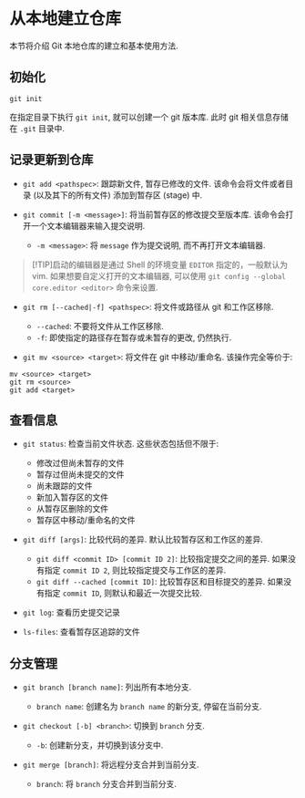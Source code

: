 # 从本地建立仓库

本节将介绍 Git 本地仓库的建立和基本使用方法. 

## 初始化

```git
git init
```

在指定目录下执行 `git init`, 就可以创建一个 git 版本库. 
此时 git 相关信息存储在 `.git` 目录中.

## 记录更新到仓库

* `git add <pathspec>`: 跟踪新文件, 暂存已修改的文件.
  该命令会将文件或者目录 (以及其下的所有文件) 添加到暂存区 (stage) 中.
* `git commit [-m <message>]`: 将当前暂存区的修改提交至版本库.
  该命令会打开一个文本编辑器来输入提交说明.

  * `-m <message>`: 将 `message` 作为提交说明, 而不再打开文本编辑器.

> [!TIP]启动的编辑器是通过 Shell 的环境变量 `EDITOR` 指定的，一般默认为 vim.
> 如果想要自定义打开的文本编辑器, 可以使用
> `git config --global core.editor <editor>` 命令来设置.

* `git rm [--cached|-f] <pathspec>`: 将文件或路径从 git 和工作区移除.

  * `--cached`: 不要将文件从工作区移除.
  * `-f`: 即使指定的路径存在暂存或未暂存的更改, 仍然执行.
* `git mv <source> <target>`: 将文件在 git 中移动/重命名.
  该操作完全等价于:

```git
mv <source> <target>
git rm <source>
git add <target>
```

## 查看信息

* `git status`: 检查当前文件状态. 这些状态包括但不限于:

  * 修改过但尚未暂存的文件
  * 暂存过但尚未提交的文件
  * 尚未跟踪的文件
  * 新加入暂存区的文件
  * 从暂存区删除的文件
  * 暂存区中移动/重命名的文件
* `git diff [args]`: 比较代码的差异.
  默认比较暂存区和工作区的差异.

  * `git diff <commit ID> [commit ID 2]`: 比较指定提交之间的差异.
    如果没有指定 `commit ID 2`, 则比较指定提交与工作区的差异.
  * `git diff --cached [commit ID]`: 比较暂存区和目标提交的差异.
    如果没有指定 `commit ID`, 则默认和最近一次提交比较.
* `git log`: 查看历史提交记录
* `ls-files`: 查看暂存区追踪的文件

## 分支管理

* `git branch [branch name]`: 列出所有本地分支.

  * `branch name`: 创建名为 `branch name` 的新分支, 停留在当前分支.
* `git checkout [-b] <branch>`: 切换到 `branch` 分支.

  * `-b`: 创建新分支，并切换到该分支中.
* `git merge [branch]`: 将远程分支合并到当前分支.

  * `branch`: 将 `branch` 分支合并到当前分支.

